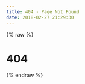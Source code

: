 ```yaml
---
title: 404 - Page Not Found
date: 2018-02-27 21:29:30
---
```


{% raw %}
<div class="not-found">
  <div class="wrap wrap--narrow">
    <h1 class="not-found__title">404</h1>
  </div>
</div>
{% endraw %}

